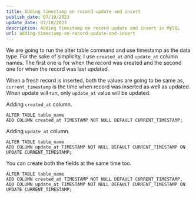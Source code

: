 ```yaml
---
title: Adding timestamp on record update and insert
publish_date: 07/10/2023
update_date: 07/10/2023
description: Adding timestamp on record update and insert in MySQL
url: adding-timestamp-on-record-update-and-insert
---
```

We are going to run the alter table command and use timestamp as the data type. For the sake of simplicity, I use `created_at` and `update_at` column names. The first one is for when the record was created and the second one for when the record was last updated.

When a fresh record is inserted, both the values are going to be same as, `current_timestamp` is the time when record was inserted as well as updated. When update will run, only `update_at` value will be updated.

Adding `created_at` column.
```
ALTER TABLE table_name
ADD COLUMN created_at TIMESTAMP NOT NULL DEFAULT CURRENT_TIMESTAMP;
```

Adding `update_at` column.
```
ALTER TABLE table_name
ADD COLUMN update_at TIMESTAMP NOT NULL DEFAULT CURRENT_TIMESTAMP ON UPDATE CURRENT_TIMESTAMP;
```

You can create both the fields at the same time too.
```
ALTER TABLE table_name
ADD COLUMN created_at TIMESTAMP NOT NULL DEFAULT CURRENT_TIMESTAMP,
ADD COLUMN update_at TIMESTAMP NOT NULL DEFAULT CURRENT_TIMESTAMP ON UPDATE CURRENT_TIMESTAMP;
```
